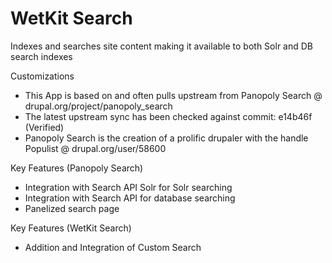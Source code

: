 WetKit Search
===============
Indexes and searches site content making it available to both Solr and DB search indexes

Customizations
* This App is based on and often pulls upstream from Panopoly Search @ drupal.org/project/panopoly_search
* The latest upstream sync has been checked against commit: e14b46f (Verified)
* Panopoly Search is the creation of a prolific drupaler with the handle Populist @ drupal.org/user/58600

Key Features (Panopoly Search)
* Integration with Search API Solr for Solr searching
* Integration with Search API for database searching
* Panelized search page

Key Features (WetKit Search)
* Addition and Integration of Custom Search
